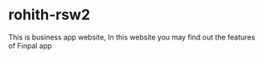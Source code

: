 # rohith-rsw2
This is business app website, In this website you may find out the features of Finpal app

